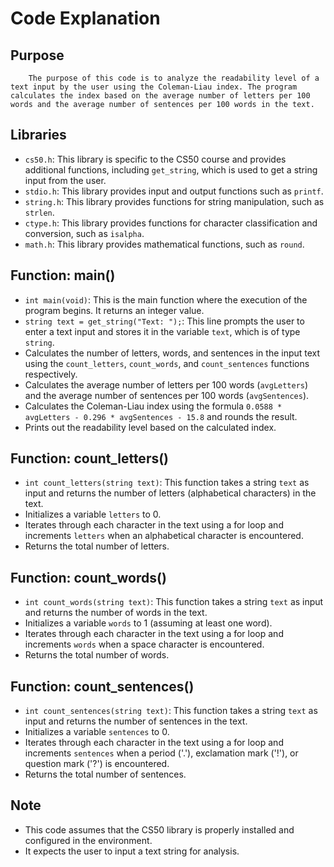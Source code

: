 # Code Explanation

## Purpose
        The purpose of this code is to analyze the readability level of a text input by the user using the Coleman-Liau index. The program calculates the index based on the average number of letters per 100 words and the average number of sentences per 100 words in the text.

## Libraries
- `cs50.h`: This library is specific to the CS50 course and provides additional functions, including `get_string`, which is used to get a string input from the user.
- `stdio.h`: This library provides input and output functions such as `printf`.
- `string.h`: This library provides functions for string manipulation, such as `strlen`.
- `ctype.h`: This library provides functions for character classification and conversion, such as `isalpha`.
- `math.h`: This library provides mathematical functions, such as `round`.

## Function: main()
- `int main(void)`: This is the main function where the execution of the program begins. It returns an integer value.
- `string text = get_string("Text: ");`: This line prompts the user to enter a text input and stores it in the variable `text`, which is of type `string`.
- Calculates the number of letters, words, and sentences in the input text using the `count_letters`, `count_words`, and `count_sentences` functions respectively.
- Calculates the average number of letters per 100 words (`avgLetters`) and the average number of sentences per 100 words (`avgSentences`).
- Calculates the Coleman-Liau index using the formula `0.0588 * avgLetters - 0.296 * avgSentences - 15.8` and rounds the result.
- Prints out the readability level based on the calculated index.

## Function: count_letters()
- `int count_letters(string text)`: This function takes a string `text` as input and returns the number of letters (alphabetical characters) in the text.
- Initializes a variable `letters` to 0.
- Iterates through each character in the text using a for loop and increments `letters` when an alphabetical character is encountered.
- Returns the total number of letters.

## Function: count_words()
- `int count_words(string text)`: This function takes a string `text` as input and returns the number of words in the text.
- Initializes a variable `words` to 1 (assuming at least one word).
- Iterates through each character in the text using a for loop and increments `words` when a space character is encountered.
- Returns the total number of words.

## Function: count_sentences()
- `int count_sentences(string text)`: This function takes a string `text` as input and returns the number of sentences in the text.
- Initializes a variable `sentences` to 0.
- Iterates through each character in the text using a for loop and increments `sentences` when a period ('.'), exclamation mark ('!'), or question mark ('?') is encountered.
- Returns the total number of sentences.

## Note
- This code assumes that the CS50 library is properly installed and configured in the environment.
- It expects the user to input a text string for analysis.